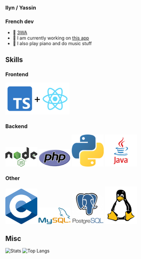 ### Ilyn / Yassin
### French dev

- 📍  [3WA](https://3wa.fr/)
- 🌱 I am currently working on [this app](https://digipark.fr) 
- 🎼 I also play piano and do music stuff

## Skills

### Frontend
<img src="React + Typescript.png" alt="ReactTS" width="200"/>

### Backend
<img src="nodejssvg.png" alt="NodeJS" width="100"/> <img src="PHP-logo.svg.png" alt="PHP" width="100"/> <img src="python-icon.png" alt="Python" width="100"/> <img src="java.png" alt="Java" width="100"/>

### Other
<img src="C_Programming_Language.svg.png" alt="C" width="100"/> <img src="489px-MySQL.svg.png" alt="MySQL" width="100"/> <img src="postgresql-logo-3-300x291.png" alt="Postgres" width="100"/> <img src="154px-Tux-simple.svg.png" alt="Linux" width="100"/>

## Misc

<img src="https://github-readme-stats.vercel.app/api?username=IIyn&show_icons=true&theme=radical" alt="Stats" width="450"/> <img src="https://github-readme-stats.vercel.app/api/top-langs/?username=IIyn&layout=compact" alt="Top Langs" width="470"/>
